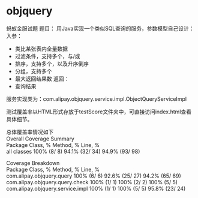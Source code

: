 # objquery
蚂蚁金服试题
题目：
用Java实现一个类似SQL查询的服务，参数模型自己设计：
 入参：
  - 类比某张表内全量数据
  - 过滤条件，支持多个，与/或
  - 排序，支持多个，以及升序倒序
  - 分组，支持多个
  - 最大返回结果数
 返回：
  - 查询结果


服务实现类为：com.alipay.objquery.service.impl.ObjectQueryServiceImpl

测试覆盖率以HTML形式存放于testScore文件夹中，可直接访问index.html查看具体细节。

总体覆盖率情况如下<br/>
Overall Coverage Summary<br/>
Package	Class, %	Method, %	Line, %<br/>
all classes	100% (8/ 8)	94.1% (32/ 34)	94.9% (93/ 98)<br/>

Coverage Breakdown<br/>
Package	Class, %	Method, %	Line, %<br/>
com.alipay.objquery.query	100% (6/ 6)	92.6% (25/ 27)	94.2% (65/ 69)<br/>
com.alipay.objquery.query.check	100% (1/ 1)	100% (2/ 2)	100% (5/ 5)<br/>
com.alipay.objquery.service.impl	100% (1/ 1)	100% (5/ 5)	95.8% (23/ 24)
